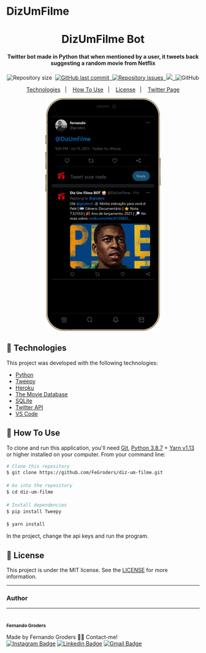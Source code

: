 # DizUmFilme

<h1 align="center">
    DizUmFilme Bot
</h1>

<h4 align="center">
  Twitter bot made in Python that when mentioned by a user, it tweets back suggesting a random movie from Netflix
</h4>
<p align="center">
  <img alt="Repository size" src="https://img.shields.io/github/repo-size/fegroders/diz-um-filme">&nbsp;
  <a href="https://github.com/fegroders/diz-um-filme/commits/master">
    <img alt="GitHub last commit" src="https://img.shields.io/github/last-commit/fegroders/diz-um-filme">&nbsp;
  </a>

  <a href="https://github.com/fegroders/diz-um-filme/issues">
    <img alt="Repository issues" src="https://img.shields.io/github/issues/fegroders/diz-um-filme">&nbsp;
  </a>

  <a href="#">
  <img src="http://heroku-shields.herokuapp.com/diz-um-filme-bot" />&nbsp;        
  </a>

  <img alt="GitHub" src="https://img.shields.io/github/license/fegroders/diz-um-filme">
</p>

<p align="center">
  <a href="https://github.com/FeGroders/diz-um-filme#-technologies">Technologies</a>&nbsp;&nbsp;&nbsp;|&nbsp;&nbsp;&nbsp;
  <a href="https://github.com/FeGroders/diz-um-filme#-how-to-use">How To Use</a>&nbsp;&nbsp;&nbsp;|&nbsp;&nbsp;&nbsp;
  <a href="https://github.com/FeGroders/diz-um-filme#-license">License</a>&nbsp;&nbsp;&nbsp;|&nbsp;&nbsp;&nbsp;
  <a href="https://twitter.com/DizUmFilme">Twitter Page</a>
</p>


<p align="center">
  <img alt="Demo Tweet" src=./assets/print1.png width="300">
</p>

## 🚀 Technologies

This project was developed with the following technologies:

-  [Python][py]
-  [Tweepy](https://www.tweepy.org)
-  [Heroku](dashboard.heroku.com/)
-  [The Movie Database](https://www.themoviedb.org/?language=pt-BR)
-  [SQLite](https://www.sqlite.org/index.html)
-  [Twitter API](https://developer.twitter.com/en/products/twitter-api)
-  [VS Code][vc]

## 📘 How To Use

To clone and run this application, you'll need [Git](https://git-scm.com), [Python 3.8.7][nodejs] + [Yarn v1.13][yarn] or higher installed on your computer. From your command line:

```bash
# Clone this repository
$ git clone https://github.com/FeGroders/diz-um-filme.git

# Go into the repository
$ cd diz-um-filme

# Install dependencies
$ pip install Tweepy

$ yarn install
```
In the project, change the api keys and run the program.

## 📄 License
This project is under the MIT license. See the [LICENSE](https://github.com/fegroders/diz-um-filme/blob/master/LICENSE) for more information.



---
### Author
---

<a href="https://github.com/FeGroders">
 <img style="border-radius: 50%" src="https://avatars3.githubusercontent.com/u/62064189?s=460&u=61b426b901b8fe02e12019b1fdb67bf0072d4f00&v=4" width="100px;" alt=""/>
 <br />
 <sub><b>Fernando Groders</b></sub></a>
 
Made by Fernando Groders 👋🏽 Contact-me! <br/>
[![Instagram Badge](https://img.shields.io/badge/-Instagram-%23E4405F?style=flat-square&labelColor=%23E4405F&logo=instagram&logoColor=white&link=https://twitter.com/tgmarinho)](https://instagram.com/fegroders) 
[![Linkedin Badge](https://img.shields.io/badge/-LinkedIn-blue?style=flat-square&logo=Linkedin&logoColor=white&link=https://www.linkedin.com/in/tgmarinho/)](https://www.linkedin.com/in/fernandogroders/) 
[![Gmail Badge](https://img.shields.io/badge/-Gmail-c14438?style=flat-square&logo=Gmail&logoColor=white&link=mailto:tgmarinho@gmail.com)](mailto:fernandogroder@gmail.com)

[nodejs]: https://nodejs.org/
[yarn]: https://yarnpkg.com/
[vc]: https://code.visualstudio.com/
[py]: https://www.python.org
